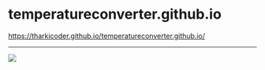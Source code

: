 # temperatureconverter.github.io
 https://tharkicoder.github.io/temperatureconverter.github.io/
 <br>
 <hr>
 <img src="https://user-images.githubusercontent.com/84368029/120420504-16c36100-c382-11eb-8b30-b2396732ed6e.png">
